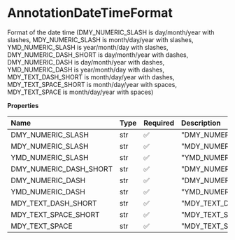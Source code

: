 # AnnotationDateTimeFormat

Format of the date time (DMY_NUMERIC_SLASH is day/month/year with slashes, MDY_NUMERIC_SLASH is month/day/year with slashes, YMD_NUMERIC_SLASH is year/month/day with slashes, DMY_NUMERIC_DASH_SHORT is day/month/year with dashes, DMY_NUMERIC_DASH is day/month/year with dashes, YMD_NUMERIC_DASH is year/month/day with dashes, MDY_TEXT_DASH_SHORT is month/day/year with dashes, MDY_TEXT_SPACE_SHORT is month/day/year with spaces, MDY_TEXT_SPACE is month/day/year with spaces)

**Properties**

| Name                   | Type | Required | Description              |
| :--------------------- | :--- | :------- | :----------------------- |
| DMY_NUMERIC_SLASH      | str  | ✅       | "DMY_NUMERIC_SLASH"      |
| MDY_NUMERIC_SLASH      | str  | ✅       | "MDY_NUMERIC_SLASH"      |
| YMD_NUMERIC_SLASH      | str  | ✅       | "YMD_NUMERIC_SLASH"      |
| DMY_NUMERIC_DASH_SHORT | str  | ✅       | "DMY_NUMERIC_DASH_SHORT" |
| DMY_NUMERIC_DASH       | str  | ✅       | "DMY_NUMERIC_DASH"       |
| YMD_NUMERIC_DASH       | str  | ✅       | "YMD_NUMERIC_DASH"       |
| MDY_TEXT_DASH_SHORT    | str  | ✅       | "MDY_TEXT_DASH_SHORT"    |
| MDY_TEXT_SPACE_SHORT   | str  | ✅       | "MDY_TEXT_SPACE_SHORT"   |
| MDY_TEXT_SPACE         | str  | ✅       | "MDY_TEXT_SPACE"         |
